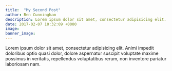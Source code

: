 ```yaml
---
title:  "My Second Post"
author: Ben Cunningham
description: Lorem ipsum dolor sit amet, consectetur adipisicing elit. Animi impedit doloribus optio quasi dolor
date: 2017-02-07 10:32:09 +0000
image:
banner_image:
---
```

Lorem ipsum dolor sit amet, consectetur adipisicing elit. Animi impedit doloribus optio quasi dolor, dolore aspernatur suscipit voluptate maxime possimus in veritatis, repellendus voluptatibus rerum, non inventore pariatur laboriosam nam.
